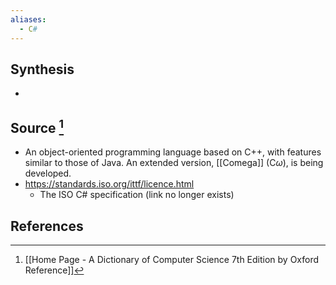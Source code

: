 ```yaml
---
aliases:
  - C#
---
```

## Synthesis
- 
## Source [^1]
- An object-oriented programming language based on C++, with features similar to those of Java. An extended version, [[Comega]] (C$\omega$), is being developed.
- https://standards.iso.org/ittf/licence.html
	- The ISO C# specification (link no longer exists)
## References

[^1]: [[Home Page - A Dictionary of Computer Science 7th Edition by Oxford Reference]]